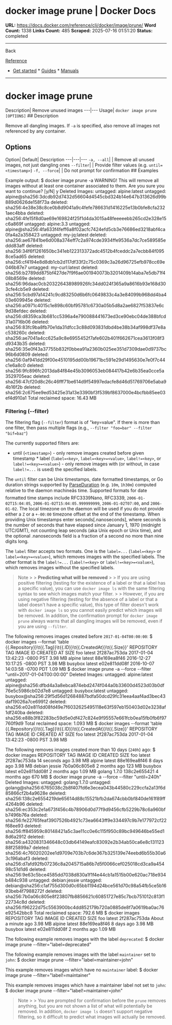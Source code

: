 # docker image prune | Docker Docs

**URL:** https://docs.docker.com/reference/cli/docker/image/prune/
**Word Count:** 1338
**Links Count:** 485
**Scraped:** 2025-07-16 01:51:20
**Status:** completed

---

Back

[Reference](https://docs.docker.com/reference/)

  * [Get started](https://docs.docker.com/get-started/)   * [Guides](https://docs.docker.com/guides/)   * [Manuals](https://docs.docker.com/manuals/)

* * *

# docker image prune

Description| Remove unused images   ---|---   Usage| `docker image prune [OPTIONS]`      ## Description

Remove all dangling images. If `-a` is specified, also remove all images not referenced by any container.

## Options

Option| Default| Description   ---|---|---   `-a, --all`| | Remove all unused images, not just dangling ones   `--filter`| | Provide filter values \(e.g. `until=<timestamp>`\)   `-f, --force`| | Do not prompt for confirmation      ## Examples

Example output:               $ docker image prune -a          WARNING! This will remove all images without at least one container associated to them.     Are you sure you want to continue? [y/N] y     Deleted Images:     untagged: alpine:latest     untagged: alpine@sha256:3dcdb92d7432d56604d4545cbd324b14e647b313626d99b889d0626de158f73a     deleted: sha256:4e38e38c8ce0b8d9041a9c4fefe786631d1416225e13b0bfe8cfa2321aec4bba     deleted: sha256:4fe15f8d0ae69e169824f25f1d4da3015a48feeeeebb265cd2e328e15c6a869f     untagged: alpine:3.3     untagged: alpine@sha256:4fa633f4feff6a8f02acfc7424efd5cb3e76686ed3218abf4ca0fa4a2a358423     untagged: my-jq:latest     deleted: sha256:ae67841be6d008a374eff7c2a974cde3934ffe9536a7dc7ce589585eddd83aff     deleted: sha256:34f6f1261650bc341eb122313372adc4512b4fceddc2a7ecbb84f0958ce5ad65     deleted: sha256:cf4194e8d8db1cb2d117df33f2c75c0369c3a26d96725efb978cc69e046b87e7     untagged: my-curl:latest     deleted: sha256:b2789dd875bf427de7f9f6ae001940073b3201409b14aba7e5db71f408b8569e     deleted: sha256:96daac0cb203226438989926fc34dd024f365a9a8616b93e168d303cfe4cb5e9     deleted: sha256:5cbd97a14241c9cd83250d6b6fc0649833c4a3e84099b968dd4ba403e609945e     deleted: sha256:a0971c4015c1e898c60bf95781c6730a05b5d8a2ae6827f53837e6c9d38efdec     deleted: sha256:d8359ca3b681cc5396a4e790088441673ed3ce90ebc04de388bfcd31a0716b06     deleted: sha256:83fc9ba8fb70e1da31dfcc3c88d093831dbd4be38b34af998df37e8ac538260c     deleted: sha256:ae7041a4cc625a9c8e6955452f7afe602b401f662671cea3613f08f3d9343b35     deleted: sha256:35e0f43a37755b832f0bbea91a2360b025ee351d7309dae0d9737bc96b6d0809     deleted: sha256:0af941dd29f00e4510195dd00b19671bc591e29d1495630e7e0f7c44c1e6a8c0     deleted: sha256:9fc896fc2013da84f84e45b3096053eb084417b42e6b35ea0cce5a3529705eac     deleted: sha256:47cf20d8c26c46fff71be614d9f54997edacfe8d46d51769706e5aba94b16f2b     deleted: sha256:2c675ee9ed53425e31a13e3390bf3f539bf8637000e4bcfbb85ee03ef4d910a1          Total reclaimed space: 16.43 MB     

### Filtering \(--filter\)

The filtering flag \(`--filter`\) format is of "key=value". If there is more than one filter, then pass multiple flags \(e.g., `--filter "foo=bar" --filter "bif=baz"`\)

The currently supported filters are:

  * until \(`<timestamp>`\) - only remove images created before given timestamp   * label \(`label=<key>`, `label=<key>=<value>`, `label!=<key>`, or `label!=<key>=<value>`\) - only remove images with \(or without, in case `label!=...` is used\) the specified labels.

The `until` filter can be Unix timestamps, date formatted timestamps, or Go duration strings supported by [ParseDuration](https://pkg.go.dev/time#ParseDuration) \(e.g. `10m`, `1h30m`\) computed relative to the daemon machineâs time. Supported formats for date formatted time stamps include RFC3339Nano, RFC3339, `2006-01-02T15:04:05`, `2006-01-02T15:04:05.999999999`, `2006-01-02T07:00`, and `2006-01-02`. The local timezone on the daemon will be used if you do not provide either a `Z` or a `+-00:00` timezone offset at the end of the timestamp. When providing Unix timestamps enter seconds\[.nanoseconds\], where seconds is the number of seconds that have elapsed since January 1, 1970 \(midnight UTC/GMT\), not counting leap seconds \(aka Unix epoch or Unix time\), and the optional .nanoseconds field is a fraction of a second no more than nine digits long.

The `label` filter accepts two formats. One is the `label=...` \(`label=<key>` or `label=<key>=<value>`\), which removes images with the specified labels. The other format is the `label!=...` \(`label!=<key>` or `label!=<key>=<value>`\), which removes images without the specified labels.

> Note >  > **Predicting what will be removed** >  > If you are using positive filtering \(testing for the existence of a label or that a label has a specific value\), you can use `docker image ls` with the same filtering syntax to see which images match your filter. >  > However, if you are using negative filtering \(testing for the absence of a label or that a label doesn't have a specific value\), this type of filter doesn't work with `docker image ls` so you cannot easily predict which images will be removed. In addition, the confirmation prompt for `docker image prune` always warns that all dangling images will be removed, even if you are using `--filter`.

The following removes images created before `2017-01-04T00:00:00`:               $ docker images --format 'table {{.Repository}}\t{{.Tag}}\t{{.ID}}\t{{.CreatedAt}}\t{{.Size}}'     REPOSITORY          TAG                 IMAGE ID            CREATED AT                      SIZE     foo                 latest              2f287ac753da        2017-01-04 13:42:23 -0800 PST   3.98 MB     alpine              latest              88e169ea8f46        2016-12-27 10:17:25 -0800 PST   3.98 MB     busybox             latest              e02e811dd08f        2016-10-07 14:03:58 -0700 PDT   1.09 MB          $ docker image prune -a --force --filter "until=2017-01-04T00:00:00"          Deleted Images:     untagged: alpine:latest     untagged: alpine@sha256:dfbd4a3a8ebca874ebd2474f044a0b33600d4523d03b0df76e5c5986cb02d7e8     untagged: busybox:latest     untagged: busybox@sha256:29f5d56d12684887bdfa50dcd29fc31eea4aaf4ad3bec43daf19026a7ce69912     deleted: sha256:e02e811dd08fd49e7f6032625495118e63f597eb150403d02e3238af1df240ba     deleted: sha256:e88b3f82283bc59d5e0df427c824e9f95557e661fcb0ea15fb0fb6f97760f9d9          Total reclaimed space: 1.093 MB          $ docker images --format 'table {{.Repository}}\t{{.Tag}}\t{{.ID}}\t{{.CreatedAt}}\t{{.Size}}'          REPOSITORY          TAG                 IMAGE ID            CREATED AT                      SIZE     foo                 latest              2f287ac753da        2017-01-04 13:42:23 -0800 PST   3.98 MB     

The following removes images created more than 10 days \(`240h`\) ago:               $ docker images          REPOSITORY          TAG                 IMAGE ID            CREATED             SIZE     foo                 latest              2f287ac753da        14 seconds ago      3.98 MB     alpine              latest              88e169ea8f46        8 days ago          3.98 MB     debian              jessie              7b0a06c805e8        2 months ago        123 MB     busybox             latest              e02e811dd08f        2 months ago        1.09 MB     golang              1.7.0               138c2e655421        4 months ago        670 MB          $ docker image prune -a --force --filter "until=240h"          Deleted Images:     untagged: golang:1.7.0     untagged: golang@sha256:6765038c2b8f407fd6e3ecea043b44580c229ccfa2a13f6d85866cf2b4a9628e     deleted: sha256:138c2e6554219de65614d88c15521bfb2da674cbb0bf840de161f89ff4264b96     deleted: sha256:ec353c2e1a673f456c4b78906d0d77f9d9456cfb5229b78c6a960bfb7496b76a     deleted: sha256:fe22765feaf3907526b4921c73ea6643ff9e334497c9b7e177972cf22f68ee93     deleted: sha256:ff845959c80148421a5c3ae11cc0e6c115f950c89bc949646be55ed18d6a2912     deleted: sha256:a4320831346648c03db64149eafc83092e2b34ab50ca6e8c13112388f25899a7     deleted: sha256:4c76020202ee1d9709e703b7c6de367b325139e74eebd6b55b30a63c196abaf3     deleted: sha256:d7afd92fb07236c8a2045715a86b7d5f0066cef025018cd3ca9a45498c51d1d6     deleted: sha256:9e63c5bce4585dd7038d830a1f1f4e44cb1a1515b00e620ac718e934b484c938     untagged: debian:jessie     untagged: debian@sha256:c1af755d300d0c65bb1194d24bce561d70c98a54fb5ce5b1693beb4f7988272f     deleted: sha256:7b0a06c805e8f23807fb8856621c60851727e85c7bcb751012c813f122734c8d     deleted: sha256:f96222d75c5563900bc4dd852179b720a0885de8f7a0619ba0ac76e92542bbc8          Total reclaimed space: 792.6 MB          $ docker images          REPOSITORY          TAG                 IMAGE ID            CREATED              SIZE     foo                 latest              2f287ac753da        About a minute ago   3.98 MB     alpine              latest              88e169ea8f46        8 days ago           3.98 MB     busybox             latest              e02e811dd08f        2 months ago         1.09 MB     

The following example removes images with the label `deprecated`:               $ docker image prune --filter="label=deprecated"     

The following example removes images with the label `maintainer` set to `john`:               $ docker image prune --filter="label=maintainer=john"     

This example removes images which have no `maintainer` label:               $ docker image prune --filter="label!=maintainer"     

This example removes images which have a maintainer label not set to `john`:               $ docker image prune --filter="label!=maintainer=john"     

> Note >  > You are prompted for confirmation before the `prune` removes anything, but you are not shown a list of what will potentially be removed. In addition, `docker image ls` doesn't support negative filtering, so it difficult to predict what images will actually be removed.